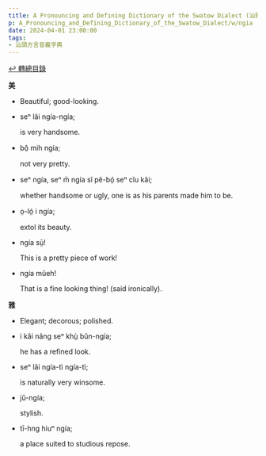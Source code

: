 ```yaml
---
title: A Pronouncing and Defining Dictionary of the Swatow Dialect (汕頭方言音義字典) / ngia
p: A_Pronouncing_and_Defining_Dictionary_of_the_Swatow_Dialect/w/ngia
date: 2024-04-01 23:00:00
tags: 
- 汕頭方言音義字典
---
```


[↩️ 轉總目錄](/A_Pronouncing_and_Defining_Dictionary_of_the_Swatow_Dialect)


**美**
- Beautiful; good-looking.

- seⁿ lâi ngía-ngía;

  is very handsome.

- bô̤ mih ngía;

  not very pretty.

- seⁿ ngía, seⁿ m̄ ngía sĭ pĕ-bó̤ seⁿ cĭu kâi;

  whether handsome or ugly, one is as his parents made him to be.

- o̤-ló̤ i ngía;

  extol its beauty.

- ngía sṳ̄!

  This is a pretty piece of work!

- ngía mûeh!

  That is a fine looking thing! (said ironically).

**雅**
- Elegant; decorous; polished.

- i kâi nâng seⁿ khṳ̀ bûn-ngía;

  he has a refined look.

- seⁿ lâi ngía-tì ngía-tì;

  is naturally very winsome.

- jû-ngía;

  stylish.

- tī-hng hiuⁿ ngía;

  a place suited to studious repose.